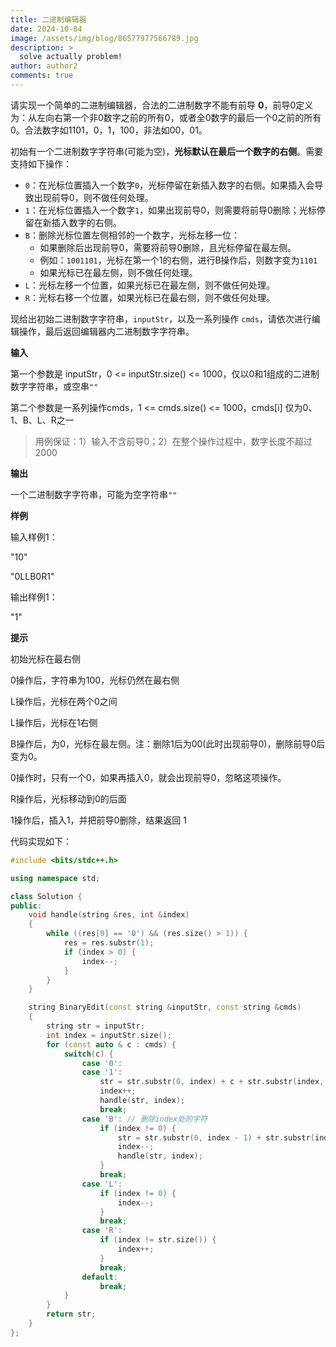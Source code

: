 ```yaml
---
title: 二进制编辑器
date: 2024-10-04
image: /assets/img/blog/86577977566789.jpg
description: >
  solve actually problem!
author: author2
comments: true
---
```


请实现一个简单的二进制编辑器，合法的二进制数字不能有前导 **0**，前导0定义为：从左向右第一个非0数字之前的所有0，或者全0数字的最后一个0之前的所有0。合法数字如1101，0，1，100，非法如00，01。

初始有一个二进制数字字符串(可能为空)，**光标默认在最后一个数字的右侧**。需要支持如下操作：

- `0`：在光标位置插入一个数字`0`，光标停留在新插入数字的右侧。如果插入会导致出现前导0，则不做任何处理。
- `1`：在光标位置插入一个数字`1`，如果出现前导0，则需要将前导0删除；光标停留在新插入数字的右侧。
- `B`：删除光标位置左侧相邻的一个数字，光标左移一位：
    - 如果删除后出现前导0，需要将前导0删除，且光标停留在最左侧。
    - 例如：`1001101`，光标在第一个1的右侧，进行B操作后，则数字变为`1101`
    - 如果光标已在最左侧，则不做任何处理。
- `L`：光标左移一个位置，如果光标已在最左侧，则不做任何处理。
- `R`：光标右移一个位置，如果光标已在最右侧，则不做任何处理。

现给出初始二进制数字字符串，`inputStr`，以及一系列操作 `cmds`，请依次进行编辑操作，最后返回编辑器内二进制数字字符串。

**输入**

第一个参数是 inputStr，0 <= inputStr.size() <= 1000，仅以0和1组成的二进制数字字符串，或空串`""`

第二个参数是一系列操作cmds，1 <= cmds.size() <= 1000，cmds[i] 仅为0、1、B、L、R之一

> 用例保证：1）输入不含前导0；2）在整个操作过程中，数字长度不超过 2000

**输出**

一个二进制数字字符串，可能为空字符串`""`

**样例**

输入样例1：

<p>"10"</p><p>"0LLB0R1"</p>

输出样例1：

<p>"1"</p>

**提示**

初始光标在最右侧

0操作后，字符串为100，光标仍然在最右侧

L操作后，光标在两个0之间

L操作后，光标在1右侧

B操作后，为0，光标在最左侧。注：删除1后为00(此时出现前导0)，删除前导0后变为0。

0操作时，只有一个0，如果再插入0，就会出现前导0，忽略这项操作。

R操作后，光标移动到0的后面

1操作后，插入1，并把前导0删除，结果返回 1

代码实现如下：

```c++
#include <bits/stdc++.h>

using namespace std;

class Solution {
public:
    void handle(string &res, int &index)
    {
        while ((res[0] == '0') && (res.size() > 1)) {
            res = res.substr(1);
            if (index > 0) {
                index--;
            }
        }
    }

    string BinaryEdit(const string &inputStr, const string &cmds)
    {
        string str = inputStr;
        int index = inputStr.size();
        for (const auto & c : cmds) {
            switch(c) {
                case '0':
                case '1':
                    str = str.substr(0, index) + c + str.substr(index, str.size() - index);
                    index++;
                    handle(str, index);
                    break;
                case 'B': // 删除index处的字符
                    if (index != 0) {
                        str = str.substr(0, index - 1) + str.substr(index, str.size() - index);
                        index--;
                        handle(str, index);
                    }
                    break;
                case 'L':
                    if (index != 0) {
                        index--;
                    }
                    break;
                case 'R':
                    if (index != str.size()) {
                        index++;
                    }
                    break;
                default:
                    break;
            }
        }
        return str;
    }
};
```

